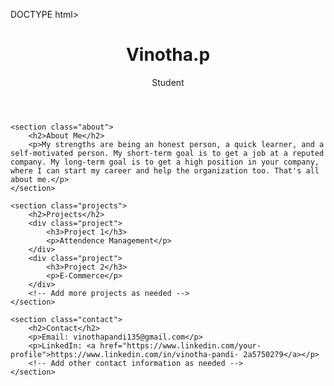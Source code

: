 DOCTYPE html>
<html lang="en">
<head>
    <meta charset="UTF-8">
    <meta name="viewport" content="width=device-width, initial-scale=1.0">
    <link rel="stylesheet" href="styles.css">
    <title>Your Name - Portfolio</title>
</head>
<body>
    <header>
        <h1>Vinotha.p</h1>
        <p>Student</p>
    </header>
    
    <section class="about">
        <h2>About Me</h2>
        <p>My strengths are being an honest person, a quick learner, and a self-motivated person. My short-term goal is to get a job at a reputed company. My long-term goal is to get a high position in your company, where I can start my career and help the organization too. That's all about me.</p>
    </section>

    <section class="projects">
        <h2>Projects</h2>
        <div class="project">
            <h3>Project 1</h3>
            <p>Attendence Management</p>
        </div>
        <div class="project">
            <h3>Project 2</h3>
            <p>E-Commerce</p>
        </div>
        <!-- Add more projects as needed -->
    </section>

    <section class="contact">
        <h2>Contact</h2>
        <p>Email: vinothapandi135@gmail.com</p>
        <p>LinkedIn: <a href="https://www.linkedin.com/your-profile">https://www.linkedin.com/in/vinotha-pandi- 2a5750279</a></p>
        <!-- Add other contact information as needed -->
    </section>
</body>
</html>
